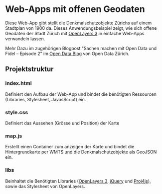 # Web-Apps mit offenen Geodaten

Diese Web-App gibt stellt die Denkmalschutzobjekte Zürichs auf einem Stadtplan von 1900 da. Dieses Anwendungsbeispiel zeigt, wie sich offene Geodaten der Stadt Zürich mit [OpenLayers 3](http://openlayers.org/) in einfache Web-Apps verwandeln lassen. 

Mehr Dazu im zugehörigen Blogpost "Sachen machen mit Open Data und Fidel – Episode 2" im [Open Data Blog](https://www.stadt-zuerich.ch/portal/de/index/ogd/blog.html) von Open Data Zürich.

## Projektstruktur
### index.html
Definiert den Aufbau der Web-App und bindet die benötigten Ressourcen (Libraries, Stylesheet, JavasScript) ein.
### style.css
Definiert das Aussehen (Grösse und Position) der Karte
### map.js
Erstellt einen Container zum anzeigen der Karte und bindet die Hintergrundkarte per WMTS und die Denkmalschutzobjekte als GeoJSON ein.
### libs
Beinhaltet die Benötigten Libraries ([OpenLayers 3](http://openlayers.org/), [jQuery](http://jquery.org/) und [Proj4js](http://proj4js.org/)), sowie das Stylesheet von OpenLayers.